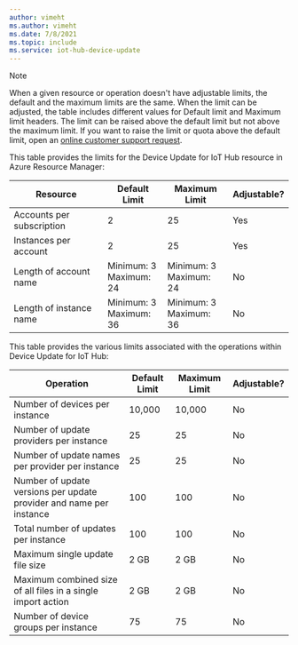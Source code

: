 ```yaml
---
author: vimeht
ms.author: vimeht
ms.date: 7/8/2021
ms.topic: include
ms.service: iot-hub-device-update
---
```


 > [!NOTE]
 > When a given resource or operation doesn't have adjustable limits, the default and the maximum limits are the same.
 > When the limit can be adjusted, the table includes different values for Default limit and Maximum limit headers. The limit can be raised above the default limit 
 > but not above the maximum limit.
 > If you want to raise the limit or quota above the default limit, open an [online customer support request](https://azure.microsoft.com/support/options/).


This table provides the limits for the Device Update for IoT Hub resource in Azure Resource Manager:

| Resource |  Default Limit | Maximum Limit | Adjustable? |
| --- | --- | --- | --- |
| Accounts per subscription | 2 | 25 | Yes |
| Instances per account | 2 | 25 | Yes |
| Length of account name | Minimum: 3 <br/> Maximum: 24 | Minimum: 3 <br/> Maximum: 24 | No |
| Length of instance name | Minimum: 3 <br/> Maximum: 36 | Minimum: 3 <br/> Maximum: 36 | No |



This table provides the various limits associated with the operations within Device Update for IoT Hub:

| Operation |  Default Limit | Maximum Limit | Adjustable? |
| --- | --- | --- | --- |
| Number of devices per instance | 10,000 | 10,000 | No |
| Number of update providers per instance | 25 | 25 | No |
| Number of update names per provider per instance | 25 | 25 | No |
| Number of update versions per update provider and name per instance | 100 | 100 | No |
| Total number of updates per instance | 100 | 100 | No |
| Maximum single update file size | 2 GB | 2 GB | No |
| Maximum combined size of all files in a single import action | 2 GB | 2 GB | No |
| Number of device groups per instance | 75 | 75 | No |
